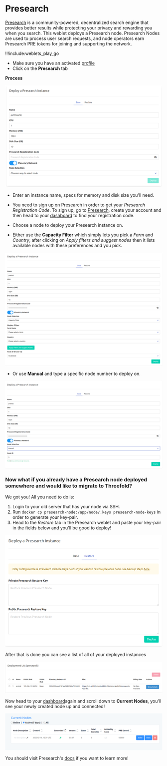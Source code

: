 # Presearch

[Presearch](https://www.presearch.io/) is a community-powered, decentralized search engine that provides better results while protecting your privacy and rewarding you when you search. This weblet deploys a Presearch node. Presearch Nodes are used to process user search requests, and node operators earn Presearch PRE tokens for joining and supporting the network.

!!!include:weblets_play_go
- Make sure you have an activated [profile](weblets_profile_manager)
- Click on the **Presearch** tab

__Process__

![](img/presearch1.png)

- Enter an instance name, specs for memory and disk size you'll need.

- You need to sign up on Presearch in order to get your *Presearch Registration Code*. To sign up, go to [Presearch](https://presearch.org/), create your account and then head to your [dashboard](https://nodes.presearch.org/dashboard) to find your registration code.
  
- Choose a node to deploy your Presearch instance on.

- Either use the **Capacity Filter** which simply lets you pick a *Farm* and *Country*, after clicking on *Apply filters and suggest nodes* then it lists available nodes with these preferences and you pick.

![](img/presearch2.png)

- Or use **Manual** and type a specific node number to deploy on.

![](img/presearch3.png)
### Now what if you already have a Presearch node deployed somewhere and would like to migrate to Threefold?

We got you! All you need to do is:

1. Login to your old server that has your node via SSH.
2. Run `docker cp presearch-node:/app/node/.keys presearch-node-keys` in order to generate your key-pair.
3. Head to the *Restore* tab in the Presearch weblet and paste your key-pair in the fields below and you'll be good to deploy!

![](img/presearch6.png)

After that is done you can see a list of all of your deployed instances

![](img/presearch4.png)

Now head to your [dashboard](https://nodes.presearch.org/dashboard)again and scroll down to **Current Nodes**, you'll see your newly created node up and connected!

![](img/presearch5.png)

You should visit Presearch's [docs](https://docs.presearch.org/) if you want to learn more!
